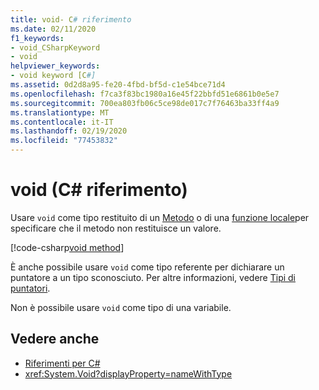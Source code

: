 ```yaml
---
title: void- C# riferimento
ms.date: 02/11/2020
f1_keywords:
- void_CSharpKeyword
- void
helpviewer_keywords:
- void keyword [C#]
ms.assetid: 0d2d8a95-fe20-4fbd-bf5d-c1e54bce71d4
ms.openlocfilehash: f7ca3f83bc1980a16e45f22bbfd51e6861b0e5e7
ms.sourcegitcommit: 700ea803fb06c5ce98de017c7f76463ba33ff4a9
ms.translationtype: MT
ms.contentlocale: it-IT
ms.lasthandoff: 02/19/2020
ms.locfileid: "77453832"
---
```

# <a name="void-c-reference"></a>void (C# riferimento)

Usare `void` come tipo restituito di un [Metodo](../../programming-guide/classes-and-structs/methods.md) o di una [funzione locale](../../programming-guide/classes-and-structs/local-functions.md)per specificare che il metodo non restituisce un valore.

[!code-csharp[void method](~/samples/csharp/language-reference/builtin-types/VoidType.cs#VoidExample)]

È anche possibile usare `void` come tipo referente per dichiarare un puntatore a un tipo sconosciuto. Per altre informazioni, vedere [Tipi di puntatori](../../programming-guide/unsafe-code-pointers/pointer-types.md).

Non è possibile usare `void` come tipo di una variabile.

## <a name="see-also"></a>Vedere anche

- [Riferimenti per C#](../index.md)
- <xref:System.Void?displayProperty=nameWithType>
